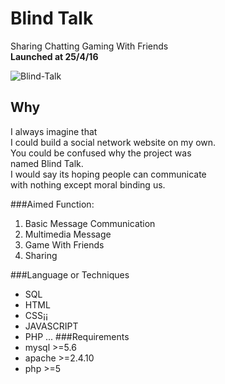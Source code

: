 # Blind Talk
 Sharing Chatting Gaming With Friends</br>
 __Launched at 25/4/16__</br>
 
![Blind-Talk](https://raw.githubusercontent.com/JackyYuenDacai/Blind-Talk/master/blindtalk/res/blind_talk.png)
##  Why
 I  always imagine that </br>
 I could build a social network website on my own.</br>
 You could be confused why the project was</br>
 named Blind Talk.</br>
 I would say its hoping people can communicate </br>
 with nothing except moral binding us.

###Aimed Function:
1. Basic Message Communication
2. Multimedia Message
3. Game With Friends
4. Sharing

###Language or Techniques
 * SQL 
 * HTML 
 * CSS¡¡
 * JAVASCRIPT 
 * PHP
 ...
###Requirements
 * mysql >=5.6 
 * apache >=2.4.10
 * php >=5

